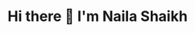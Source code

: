 # Hi there 👋 I'm Naila Shaikh

<!--
**nails126/nails126** is a ✨ _special_ ✨ repository because its `README.md` (this file) appears on your GitHub profile.

## 

- 🔭 I’m currently working on ...
- 🌱 I’m currently learning ...
- 👯 I’m looking to collaborate on ...
- 🤔 I’m looking for help with ...
- 💬 Ask me about ...
- 📫 How to reach me: ...
- 😄 Pronouns: ...
- ⚡ Fun fact: ...
-->

